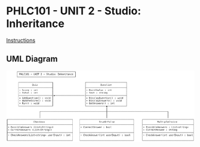 # PHLC101 - UNIT 2 - Studio: Inheritance

[Instructions](https://education.launchcode.org/csharp-web-development/chapters/inheritance/studio.html)

## UML Diagram

![Class Diagram](class_diagram.png)